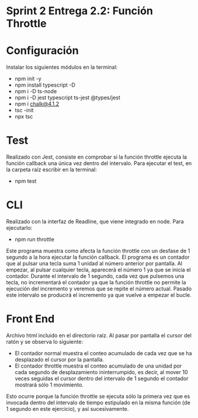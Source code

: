 # Sprint 2 Entrega 2.2: Función Throttle
# Configuración
Instalar los siguientes módulos en la terminal:
- npm init -y
- npm install typescript -D
- npm i -D ts-node
- npm i -D jest typescript ts-jest @types/jest
- npm i chalk@4.1.2
- tsc -init
- npx tsc

# Test
Realizado con Jest, consiste en comprobar si la función throttle ejecuta la función callback una única vez dentro del intervalo.
Para ejecutar el test, en la carpeta raíz escribir en la terminal:
- npm test

# CLI
Realizado con la interfaz de Readline, que viene integrado en node. Para ejecutarlo:
- npm run throttle

Este programa muestra como afecta la función throttle con un desfase de 1 segundo a la hora ejecutar la función callback. El programa es un contador que al pulsar una tecla suma 1 unidad al número anterior por pantalla.
Al empezar, al pulsar cualquier tecla, aparecerá el número 1 ya que se inicia el contador. 
Durante el intervalo de 1 segundo, cada vez que pulsemos una tecla, no incrementará el contador ya que la función throttle no permite la ejecución del incremento y veremos que se repite el número actual. 
Pasado este intervalo se producirá el incremento ya que vuelve a empezar el bucle.  

# Front End
Archivo html incluido en el directorio raíz.
Al pasar por pantalla el cursor del ratón y se observa lo siguiente:
- El contador normal muestra el conteo acumulado de cada vez que se ha desplazado el cursor por la pantalla.
- El contador throttle muestra el conteo acumulado de una unidad por cada segundo de desplazamiento ininterrumpido, es decir, al mover 10 veces seguidas el cursor dentro del intervalo de 1 segundo el contador mostrará sólo 1 movimiento.

Esto ocurre porque la función throttle se ejecuta sólo la primera vez que es invocada dentro del intervalo de tiempo estipulado en la misma función (de 1 segundo en este ejercicio), y así sucesivamente.
